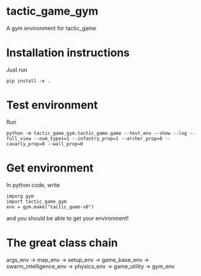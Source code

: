 # tactic_game_gym

A gym environment for tactic_game

# Installation instructions

Just run

```
pip install -e .
```

# Test environment

Run

```
python -m tactic_game_gym.tactic_game.game --test_env --show --log --full_view --num_types=1 --infantry_prop=1 --archer_prop=0 --cavarly_prop=0 --wall_prop=0
```

# Get environment

In python code, write

```
imporg gym
import tactic_game_gym
env = gym.make("tactic_game-v0")
```

and you should be able to get your environment!

# The great class chain

args_env -> map_env -> setup_env -> game_base_env -> swarm_intelligence_env -> physics_env -> game_utility -> gym_env
